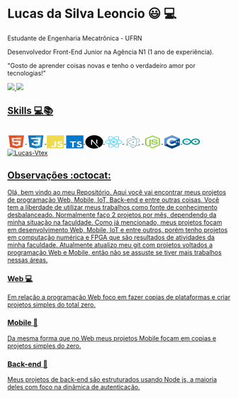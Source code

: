 # Lucas da Silva Leoncio :smiley: :computer:

Estudante de Engenharia Mecatrônica - UFRN

Desenvolvedor Front-End Junior na Agência N1 (1 ano de experiência).

"Gosto de aprender coisas novas e tenho o verdadeiro amor por tecnologias!"

<div>
  <a href="https://github.com/lucasdksan">
  <img height="190em" src="https://github-readme-stats.vercel.app/api?username=lucasdksan&show_icons=true&theme=tokyonight&include_all_commits=true&count_private=true"/>
  <img height="190em" src="https://github-readme-stats.vercel.app/api/top-langs/?username=lucasdksan&layout=compact&langs_count=7&theme=tokyonight"/>
</div>
  
## Skills 💻📚
  
<div style="display: inline_block"><br>
  <img align="center" alt="Lucas-HTML" height="30" width="40" src="https://raw.githubusercontent.com/devicons/devicon/master/icons/html5/html5-original.svg">
  <img align="center" alt="Lucas-CSS" height="30" width="40" src="https://raw.githubusercontent.com/devicons/devicon/master/icons/css3/css3-original.svg">
  <img align="center" alt="Lucas-Js" height="30" width="40" src="https://raw.githubusercontent.com/devicons/devicon/master/icons/javascript/javascript-plain.svg">
  <img align="center" alt="Lucas-Ts" height="30" width="40" src="https://raw.githubusercontent.com/devicons/devicon/master/icons/typescript/typescript-plain.svg">
  <img align="center" alt="Lucas-Nextjs" height="30" width="40" src="https://github.com/devicons/devicon/blob/master/icons/nextjs/nextjs-original.svg">
  <img align="center" alt="Lucas-React" height="30" width="40" src="https://raw.githubusercontent.com/devicons/devicon/master/icons/react/react-original.svg">
  <img align="center" alt="Lucas-Electron" height="30" width="40" src="https://github.com/devicons/devicon/blob/master/icons/electron/electron-original.svg">
  <img align="center" alt="Lucas-Node" height="30" width="40" src="https://github.com/devicons/devicon/blob/master/icons/nodejs/nodejs-original.svg">
  <img align="center" alt="Lucas-Cpp" height="30" width="40" src="https://github.com/devicons/devicon/blob/master/icons/cplusplus/cplusplus-original.svg">
  <img align="center" alt="Lucas-Arduino" height="30" width="40" src="https://github.com/devicons/devicon/blob/master/icons/arduino/arduino-original.svg">
  <img align="center" alt="Lucas-Vtex" height="30" width="40" src="https://vtex.com/wp-content/themes/VTEXTheme/v2/images/base/vtex.svg">
</div>
  
## Observações :octocat:

Olá, bem vindo ao meu Repositório.
Aqui você vai encontrar meus projetos de programação Web, Mobile, IoT, Back-end e entre outras coisas.
Você tem a liberdade de utilizar meus trabalhos como fonte de conhecimento desbalanceado.
Normalmente faço 2 projetos por mês, dependendo da minha situação na faculdade.
Como já mencionado, meus projetos focam em desenvolvimento Web, Mobile, IoT e entre outros, porém tenho projetos em computação numérica e FPGA que são resultados de atividades da minha faculdade.
Atualmente atualizo meu git com projetos voltados a programação Web e Mobile, então não se assuste se tiver mais trabalhos nessas áreas.

### Web :computer:
Em relação a programação Web foco em fazer copias de plataformas e criar projetos simples do total zero.

### Mobile :iphone:
Da mesma forma que no Web meus projetos Mobile focam em copias e projetos simples do zero.

### Back-end :floppy_disk:
Meus projetos de back-end são estruturados usando Node js, a maioria deles com foco na dinâmica de autenticação.

<!-- ## Redes Sociais :iphone: -->

<!-- <div> 
  <a href="https://www.instagram.com/lucas.ccac/" target="_blank"><img src="https://img.shields.io/badge/-Instagram-%23E4405F?style=for-the-badge&logo=instagram&logoColor=white" target="_blank"></a>
 	<a href="https://twitter.com/Lucasda24527132" target="_blank"><img src="https://img.shields.io/twitter/url?color=blue&label=twitter&logo=Lucas&style=for-the-badge&url=https%3A%2F%2Ftwitter.com%2FLucasda24527132" target="_blank"></a>
 <a href="https://blog-hunter-rho.vercel.app/" target="_blank"><img src="https://img.shields.io/website?down_color=black&label=Website&style=for-the-badge&up_color=purple&up_message=Blog%20Hunter&url=https%3A%2F%2Fblog-hunter.vercel.app%2F" target="_blank"></a> 
  <a href = "mailto:lucas.leoncio.silva@gmail.com"><img src="https://img.shields.io/badge/-Gmail-%23333?style=for-the-badge&logo=gmail&logoColor=white" target="_blank"></a>
  <a href="https://www.linkedin.com/in/lucas-silva-464b45164/" target="_blank"><img src="https://img.shields.io/badge/-LinkedIn-%230077B5?style=for-the-badge&logo=linkedin&logoColor=white" target="_blank"></a>  
</div> -->
